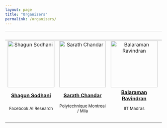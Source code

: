 ```yaml
---
layout: page
title: "Organizers"
permalink: /organizers/
---
```


<table>
  <thead>
    <tr>
      <th style="text-align: center">&nbsp;</th>
      <th style="text-align: center">&nbsp;</th>
      <th style="text-align: center">&nbsp;</th>
      <th style="text-align: center">&nbsp;</th>
    </tr>
  </thead>
  <tbody>
    <tr>
      <td style="text-align: center"><img class="centered-and-cropped" width="150" height="150" src="/fourth-workshop/assets/images/shagun.jpg" alt="Shagun Sodhani"></td>
      <td style="text-align: center"><img class="centered-and-cropped" width="150" height="150" src="/fourth-workshop/assets/images/sarath.jpg" alt="Sarath Chandar"></td>
      <td style="text-align: center"><img class="centered-and-cropped" width="150" height="150" src="/fourth-workshop/assets/images/balaraman.jpg" alt="Balaraman Ravindran"></td>
      <td style="text-align: center"><img class="centered-and-cropped" width="150" height="150" src="/fourth-workshop/assets/images/doina.jpg" alt="Doina Precup"></td>
    </tr>
    <tr>
      <td style="text-align: center"><a href="https://shagunsodhani.com/"><strong>Shagun Sodhani</strong></a></td>
      <td style="text-align: center"><a href="http://sarathchandar.in/"><strong>Sarath Chandar</strong></a></td>
      <td style="text-align: center"><a href="http://www.cse.iitm.ac.in/~ravi/"><strong>Balaraman Ravindran</strong></a></td>
      <td style="text-align: center"><a href="https://www.cs.mcgill.ca/~dprecup"><strong>Doina Precup</strong></a></td>
    </tr>
    <tr>
      <td style="text-align: center"><sup>Facebook AI Research</sup></td>
      <td style="text-align: center"><sup>Polytechnique Montreal / Mila</sup></td>
      <td style="text-align: center"><sup>IIT Madras</sup></td>
      <td style="text-align: center"><sup>Mila / McGill University /DeepMind</sup></td>
    </tr>
    <tr>
      <td style="text-align: center">&nbsp;</td>
      <td style="text-align: center">&nbsp;</td>
      <td style="text-align: center">&nbsp;</td>
      <td style="text-align: center">&nbsp;</td>
    </tr>
  </tbody>
</table>